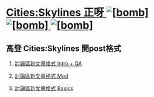 # [Cities:Skylines 正呀 ![[bomb]](http://m1.hkgolden.com/faces/bomb.gif) ![[bomb]](http://m1.hkgolden.com/faces/bomb.gif) ![[bomb]](http://m1.hkgolden.com/faces/bomb.gif)](https://github.com/hkgolden-citiesskylines/hkgolden_cities-skylines/wiki)

## 高登 Cities:Skylines 開post格式

1. [討論區新文章格式 Intro + QA](https://github.com/hkgolden-citiesskylines/hkgolden_cities-skylines/wiki/1%20Intro%20QA)

2. [討論區新文章格式 Mod](https://github.com/hkgolden-citiesskylines/hkgolden_cities-skylines/wiki/2-Mod)

3. [討論區新文章格式 Basics](https://github.com/hkgolden-citiesskylines/hkgolden_cities-skylines/wiki/3-Basic-Tuto)
